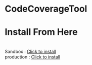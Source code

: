 # CodeCoverageTool


  <h1>Install From Here</h1> 
  <br/>
  Sandbox : <a href="https://google.com" target="_blank">Click to install</a>
  <br/>  
  production : <a href="https://google.com" target="_blank">Click to install</a>
 
  
